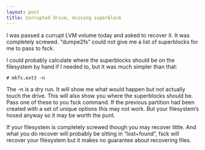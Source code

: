 ```yaml
---
layout: post
title: Corrupted drive, missing superblock
---
```

I was passed a currupt LVM volume today and asked to recover it. It was completely screwed. “dumpe2fs” could not give me a list of superblocks for me to pass to fsck.

I could probably calculate where the superblocks should be on the filesystem by hand if I needed to, but it was much simpler than that:

```# mkfs.ext3 -n```

The -n is a dry run. It will show me what would happen but not actually touch the drive. This will also show you where the superblocks should be. Pass one of these to you fsck command. If the previous partition had been created with a set of unique options this may not work. But your filesystem’s hosed anyway so it may be worth the punt.

If your filesystem is completely screwed though you may recover little. And what you do recover will probably be sitting in “lost+found”, fsck will recover your filesystem but it makes no guarantee about recovering files.
